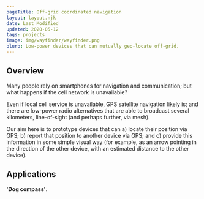 ```yaml
---
pageTitle: Off-grid coordinated navigation
layout: layout.njk
date: Last Modified
updated: 2020-05-12
tags: projects
image: img/wayfinder/wayfinder.png
blurb: Low-power devices that can mutually geo-locate off-grid.
---
```


## Overview

Many people rely on smartphones for navigation and communication; but what happens if the cell network is unavailable?  

Even if local cell service is unavailable, GPS satellite navigation likely is; and there are low-power radio alternatives that are able to broadcast several kilometers, line-of-sight (and perhaps further, via mesh). 

Our aim here is to prototype devices that can a) locate their position via GPS; b) report that position to another device via GPS; and c) provide this information in some simple visual way (for example, as an arrow pointing in the direction of the other device, with an estimated distance to the other device).

## Applications


**'Dog compass'**.

